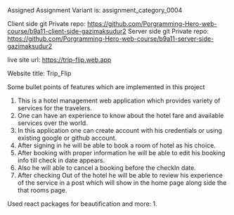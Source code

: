 Assigned Assignment Variant is: assignment_category_0004

Client side git Private repo: https://github.com/Porgramming-Hero-web-course/b9a11-client-side-gazimaksudur2
Server side git Private repo: https://github.com/Porgramming-Hero-web-course/b9a11-server-side-gazimaksudur2

live site url: https://trip-flip.web.app

Website title: Trip_Flip

Some bullet points of features which are implemented in this project
1. This is a hotel management web application which provides variety of services for the travelers.
2. One can have an experience to know about the hotel fare and available services over the world.
3. In this application one can create account with his credentials or using existing google or github account.
4. After signing in he will be able to book a room of hotel as his choice.
5. After booking with proper information he will be able to edit his booking info till check in date appears.
6. Also he will able to cancel a booking before the checkIn date.
7. After checking Out of the hotel he will be able to review his experience of the service in a post which will show in the home page along side the that rooms page.

Used react packages for beautification and more: 
1.